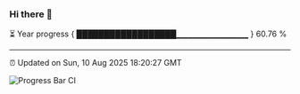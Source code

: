 ### Hi there 👋

⏳ Year progress { ██████████████████▁▁▁▁▁▁▁▁▁▁▁▁ } 60.76 %

---

⏰ Updated on Sun, 10 Aug 2025 18:20:27 GMT

![Progress Bar CI](https://github.com/liununu/liununu/workflows/Progress%20Bar%20CI/badge.svg)
